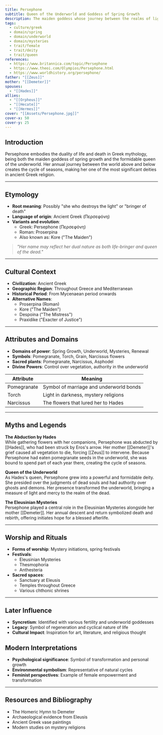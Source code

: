 ```yaml
---
title: Persephone
subtitle: Queen of the Underworld and Goddess of Spring Growth
description: The maiden goddess whose journey between the realms of light and shadow gave birth to the eternal cycle of seasons
tags:
  - culture/greek
  - domain/spring
  - domain/underworld
  - domain/mysteries
  - trait/female
  - trait/deity
  - trait/queen
references:
  - https://www.britannica.com/topic/Persephone
  - https://www.theoi.com/Olympios/Persephone.html
  - https://www.worldhistory.org/persephone/
father: "[[Zeus]]"
mother: "[[Demeter]]"
spouses:
  - "[[Hades]]"
allies:
  - "[[Orpheus]]"
  - "[[Hecate]]"
  - "[[Hermes]]"
cover: "[[Assets/Persephone.jpg]]"
cover-x: 50
cover-y: 25
---
```

## Introduction
Persephone embodies the duality of life and death in Greek mythology, being both the maiden goddess of spring growth and the formidable queen of the underworld. Her annual journey between the world above and below creates the cycle of seasons, making her one of the most significant deities in ancient Greek religion.

---

## Etymology

- **Root meaning**: Possibly "she who destroys the light" or "bringer of death"
- **Language of origin**: Ancient Greek (Περσεφόνη)
- **Variants and evolution**:
  - Greek: Persephone (Περσεφόνη)
  - Roman: Proserpina
  - Also known as: Kore ("The Maiden")

> _"Her name may reflect her dual nature as both life-bringer and queen of the dead."_

---

## Cultural Context

- **Civilization**: Ancient Greek
- **Geographic Region**: Throughout Greece and Mediterranean
- **Historical Period**: From Mycenaean period onwards
- **Alternative Names**:
  - Proserpina (Roman)
  - Kore ("The Maiden")
  - Despoina ("The Mistress")
  - Praxidike ("Exacter of Justice")

---

## Attributes and Domains

- **Domains of power**: Spring Growth, Underworld, Mysteries, Renewal
- **Symbols**: Pomegranate, Torch, Grain, Narcissus flowers
- **Sacred plants**: Pomegranate, Narcissus, Asphodel
- **Divine Powers**: Control over vegetation, authority in the underworld

| Attribute | Meaning |
|-----------|----------|
| Pomegranate | Symbol of marriage and underworld bonds |
| Torch | Light in darkness, mystery religions |
| Narcissus | The flowers that lured her to Hades |

---

## Myths and Legends

**The Abduction by Hades**  
While gathering flowers with her companions, Persephone was abducted by [[Hades]], who had been struck by Eros's arrow. Her mother [[Demeter]]'s grief caused all vegetation to die, forcing [[Zeus]] to intervene. Because Persephone had eaten pomegranate seeds in the underworld, she was bound to spend part of each year there, creating the cycle of seasons.

**Queen of the Underworld**  
As Hades's queen, Persephone grew into a powerful and formidable deity. She presided over the judgments of dead souls and had authority over ghosts and demons. Her presence transformed the underworld, bringing a measure of light and mercy to the realm of the dead.

**The Eleusinian Mysteries**  
Persephone played a central role in the Eleusinian Mysteries alongside her mother [[Demeter]]. Her annual descent and return symbolized death and rebirth, offering initiates hope for a blessed afterlife.

---

## Worship and Rituals

- **Forms of worship**: Mystery initiations, spring festivals
- **Festivals**: 
  - Eleusinian Mysteries
  - Thesmophoria
  - Anthesteria
- **Sacred spaces**: 
  - Sanctuary at Eleusis
  - Temples throughout Greece
  - Various chthonic shrines

---

## Later Influence

- **Syncretism**: Identified with various fertility and underworld goddesses
- **Legacy**: Symbol of regeneration and cyclical nature of life
- **Cultural Impact**: Inspiration for art, literature, and religious thought

## Modern Interpretations

- **Psychological significance**: Symbol of transformation and personal growth
- **Environmental symbolism**: Representative of natural cycles
- **Feminist perspectives**: Example of female empowerment and transformation

---

## Resources and Bibliography

- The Homeric Hymn to Demeter
- Archaeological evidence from Eleusis
- Ancient Greek vase paintings
- Modern studies on mystery religions